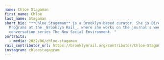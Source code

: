 ```yaml
---
name: Chloe Stagaman
first_name: Chloe
last_name: Stagaman
short_bio: "**Chloe Stagaman** is a Brooklyn-based curator. She is Director of
  Programs at the _Brooklyn Rail_, where she works on the journal's weekday
  conversation series The New Social Environment. "
portraits:
  - media: 2022/06/chloe-stagaman
rail_contributor_url: https://brooklynrail.org/contributor/Chloe-Stagaman
instagram: chloestagagram
---
```

